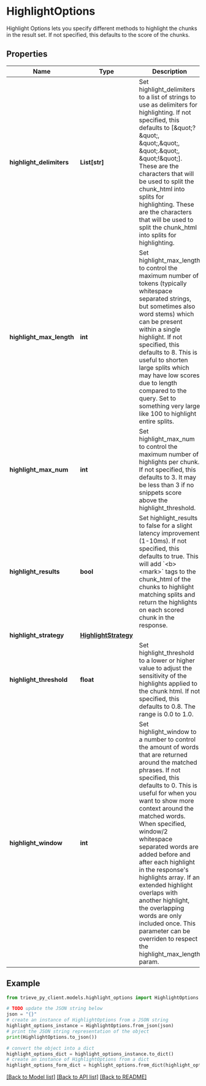 # HighlightOptions

Highlight Options lets you specify different methods to highlight the chunks in the result set. If not specified, this defaults to the score of the chunks.

## Properties

Name | Type | Description | Notes
------------ | ------------- | ------------- | -------------
**highlight_delimiters** | **List[str]** | Set highlight_delimiters to a list of strings to use as delimiters for highlighting. If not specified, this defaults to [\&quot;?\&quot;, \&quot;,\&quot;, \&quot;.\&quot;, \&quot;!\&quot;]. These are the characters that will be used to split the chunk_html into splits for highlighting. These are the characters that will be used to split the chunk_html into splits for highlighting. | [optional] 
**highlight_max_length** | **int** | Set highlight_max_length to control the maximum number of tokens (typically whitespace separated strings, but sometimes also word stems) which can be present within a single highlight. If not specified, this defaults to 8. This is useful to shorten large splits which may have low scores due to length compared to the query. Set to something very large like 100 to highlight entire splits. | [optional] 
**highlight_max_num** | **int** | Set highlight_max_num to control the maximum number of highlights per chunk. If not specified, this defaults to 3. It may be less than 3 if no snippets score above the highlight_threshold. | [optional] 
**highlight_results** | **bool** | Set highlight_results to false for a slight latency improvement (1-10ms). If not specified, this defaults to true. This will add &#x60;&lt;b&gt;&lt;mark&gt;&#x60; tags to the chunk_html of the chunks to highlight matching splits and return the highlights on each scored chunk in the response. | [optional] 
**highlight_strategy** | [**HighlightStrategy**](HighlightStrategy.md) |  | [optional] 
**highlight_threshold** | **float** | Set highlight_threshold to a lower or higher value to adjust the sensitivity of the highlights applied to the chunk html. If not specified, this defaults to 0.8. The range is 0.0 to 1.0. | [optional] 
**highlight_window** | **int** | Set highlight_window to a number to control the amount of words that are returned around the matched phrases. If not specified, this defaults to 0. This is useful for when you want to show more context around the matched words. When specified, window/2 whitespace separated words are added before and after each highlight in the response&#39;s highlights array. If an extended highlight overlaps with another highlight, the overlapping words are only included once. This parameter can be overriden to respect the highlight_max_length param. | [optional] 

## Example

```python
from trieve_py_client.models.highlight_options import HighlightOptions

# TODO update the JSON string below
json = "{}"
# create an instance of HighlightOptions from a JSON string
highlight_options_instance = HighlightOptions.from_json(json)
# print the JSON string representation of the object
print(HighlightOptions.to_json())

# convert the object into a dict
highlight_options_dict = highlight_options_instance.to_dict()
# create an instance of HighlightOptions from a dict
highlight_options_form_dict = highlight_options.from_dict(highlight_options_dict)
```
[[Back to Model list]](../README.md#documentation-for-models) [[Back to API list]](../README.md#documentation-for-api-endpoints) [[Back to README]](../README.md)


